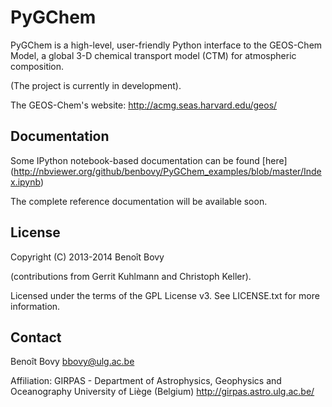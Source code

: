 PyGChem
=======

PyGChem is a high-level, user-friendly Python interface to the 
GEOS-Chem Model, a global 3-D chemical transport model (CTM)
for atmospheric composition.

(The project is currently in development). 

The GEOS-Chem's website: <http://acmg.seas.harvard.edu/geos/>


Documentation
-------------

Some IPython notebook-based documentation can be found [here]
(http://nbviewer.org/github/benbovy/PyGChem_examples/blob/master/Index.ipynb)

The complete reference documentation will be available soon.


License
-------

Copyright (C) 2013-2014 Benoît Bovy

(contributions from Gerrit Kuhlmann and Christoph Keller).

Licensed under the terms of the GPL License v3.
See LICENSE.txt for more information.


Contact
-------

Benoît Bovy <bbovy@ulg.ac.be>

Affiliation:
GIRPAS - Department of Astrophysics, Geophysics and Oceanography
University of Liège (Belgium)
<http://girpas.astro.ulg.ac.be/>
